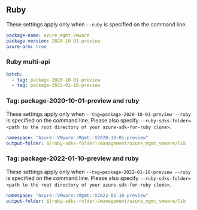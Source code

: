 ## Ruby

These settings apply only when `--ruby` is specified on the command line.

```yaml
package-name: azure_mgmt_vmware
package-version: 2020-10-01-preview
azure-arm: true
```

### Ruby multi-api

``` yaml $(ruby) && $(multiapi)
batch:
  - tag: package-2020-10-01-preview
  - tag: package-2022-01-10-preview
```

### Tag: package-2020-10-01-preview and ruby

These settings apply only when `--tag=package-2020-10-01-preview --ruby` is specified on the command line.
Please also specify `--ruby-sdks-folder=<path to the root directory of your azure-sdk-for-ruby clone>`.

```yaml $(tag) == 'package-2020-10-01-preview' && $(ruby)
namespace: "Azure::VMware::Mgmt::V2020-10-01-preview"
output-folder: $(ruby-sdks-folder)/management/azure_mgmt_vmware/lib
```
### Tag: package-2022-01-10-preview and ruby

These settings apply only when `--tag=package-2022-01-10-preview --ruby` is specified on the command line.
Please also specify `--ruby-sdks-folder=<path to the root directory of your azure-sdk-for-ruby clone>`.

```yaml $(tag) == 'package-2022-01-10-preview' && $(ruby)
namespace: "Azure::VMware::Mgmt::V2022-01-10-preview"
output-folder: $(ruby-sdks-folder)/management/azure_mgmt_vmware/lib